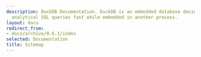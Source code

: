 ```yaml
---
description: DuckDB Documentation. DuckDB is an embedded database designed to execute
  analytical SQL queries fast while embedded in another process.
layout: docu
redirect_from:
- docs/archive/0.6.1/index
selected: Documentation
title: Sitemap
---
```


<div id="docusitemaphere"></div>

